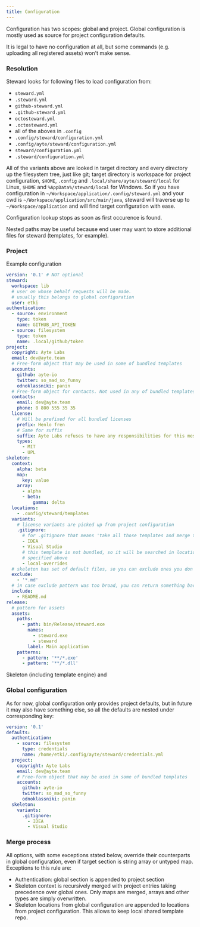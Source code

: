 ```yaml
---
title: Configuration
---
```


Configuration has two scopes: global and project. Global configuration
is mostly used as source for project configuration defaults.

It is legal to have no configuration at all, but some commands (e.g. 
uploading all registered assets) won't make sense.

### Resolution

Steward looks for following files to load configuration from:

- `steward.yml`
- `.steward.yml`
- `github-steward.yml`
- `.github-steward.yml`
- `octosteward.yml`
- `.octosteward.yml`
- all of the aboves in `.config`
- `.config/steward/configuration.yml` 
- `.config/ayte/steward/configuration.yml`
- `steward/configuration.yml`
- `.steward/configuration.yml`

All of the variants above are looked in target directory and every 
directory up the filesystem tree, just like git; target directory is 
workspace for project configuration, `$HOME`, `.config` and
`.local/share/ayte/steward/local` for Linux, `$HOME` and 
`%AppData%/steward/local` for Windows. So if you have configuration in 
`~/Workspace/application/.config/steward.yml` and your cwd is 
`~/Workspace/application/src/main/java`, steward will traverse up to 
`~/Workspace/application` and will find target configuration with ease.

Configuration lookup stops as soon as first occurence is found.

Nested paths may be useful because end user may want to store 
additional files for steward (templates, for example).

### Project

Example configuration

```yaml
version: '0.1' # NOT optional
steward:
  workspace: lib
  # user on whose behalf requests will be made.
  # usually this belongs to global configuration
  user: etki
authentication:
  - source: environment
    type: token
    name: GITHUB_API_TOKEN
  - source: filesystem
    type: token
    name: .local/github/token
project:
  copyright: Ayte Labs
  email: dev@ayte.team
  # Free-form object that may be used in some of bundled templates
  accounts:
    github: ayte-io
    twitter: so_mad_so_funny
    odnoklassniki: panin
  # Free-form object for contacts. Not used in any of bundled templates
  contacts:
    email: dev@ayte.team
    phone: 8 800 555 35 35
  license:
    # Will be prefixed for all bundled licenses
    prefix: Henlo fren
    # Same for suffix
    suffix: Ayte Labs refuses to have any responsibilities for this mess
    types:
      - MIT
      - UPL
skeleton:
  context:
    alpha: beta
    map:
      key: value
    array:
      - alpha
      - beta:
          gamma: delta
  locations:
    - .config/steward/templates
  variants:
    # license variants are picked up from project configuration
    .gitignore:
      # for .gitignore that means 'take all those templates and merge them'
      - IDEA
      - Visual Studio
      # this template is not bundled, so it will be searched in locations
      # specified above
      - local-overrides
  # skeleton has set of default files, so you can exclude ones you don't need  
  exclude:
    - '*.md'
  # in case exclude pattern was too broad, you can return something back
  include:
    - README.md
release:
  # pattern for assets 
  assets:
    paths:
      - path: bin/Release/steward.exe
        names: 
          - steward.exe
          - steward
        label: Main application
    patterns:
      - pattern: '**/*.exe'
      - pattern: '**/*.dll'
```

Skeleton (including template engine) and 

### Global configuration

As for now, global configuration only provides project defaults, but in 
future it may also have something else, so all the defaults are nested 
under corresponding key:

```yaml
version: '0.1'
defaults:
  authentication:
    - source: filesystem
      type: credentials
      name: /home/etki/.config/ayte/steward/credentials.yml
  project:
    copyright: Ayte Labs
    email: dev@ayte.team
    # Free-form object that may be used in some of bundled templates
    accounts:
      github: ayte-io
      twitter: so_mad_so_funny
      odnoklassniki: panin
  skeleton:
    variants:
      .gitignore:
        - IDEA
        - Visual Studio
```

### Merge process

All options, with some exceptions stated below, override their 
counterparts in global configuration, even if target section is string
array or untyped map. Exceptions to this rule are:

- Authentication: global section is appended to project section
- Skeleton context is recursively merged with project entries taking 
precedence over global ones. Only maps are merged, arrays and other 
types are simply overwritten.
- Skeleton locations from global configuration are appended to 
locations from project configuration. This allows to keep local 
shared template repo.
